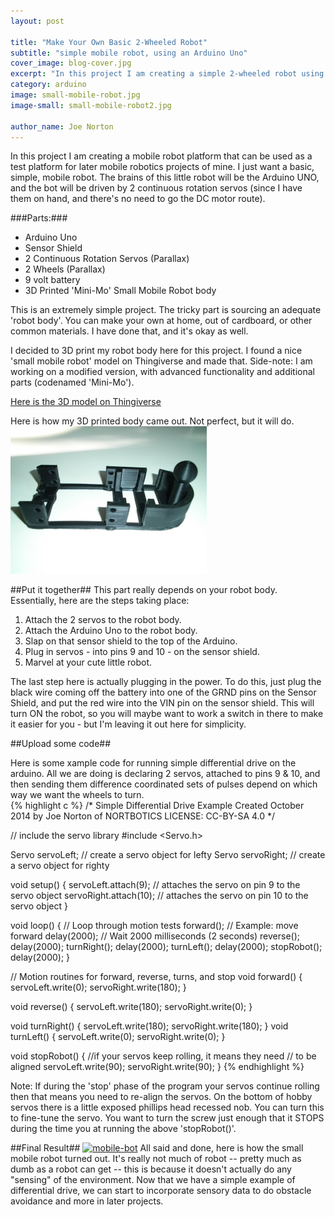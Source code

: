 ```yaml
---
layout: post

title: "Make Your Own Basic 2-Wheeled Robot"
subtitle: "simple mobile robot, using an Arduino Uno"
cover_image: blog-cover.jpg
excerpt: "In this project I am creating a simple 2-wheeled robot using the arduino uno. I just want a basic, simple, mobile robot that can be used as a base, or platform, for later mobile robotics experiments."
category: arduino
image: small-mobile-robot.jpg
image-small: small-mobile-robot2.jpg

author_name: Joe Norton
---  
```

In this project I am creating a mobile robot platform that can be used as a test platform for later mobile robotics projects of mine. I just want a basic, simple, mobile robot. The brains of this little robot will be the Arduino UNO, and the bot will be driven by 2 continuous rotation servos (since I have them on hand, and there's no need to go the DC motor route).

###Parts:###
*  Arduino Uno
*  Sensor Shield  
*  2 Continuous Rotation Servos (Parallax)
*  2 Wheels (Parallax)
*  9 volt battery
*  3D Printed 'Mini-Mo' Small Mobile Robot body

This is an extremely simple project. The tricky part is sourcing an adequate 'robot body'. You can make your own at home, out of cardboard, or other common materials. I have done that, and it's okay as well.

I decided to 3D print my robot body here for this project. I found a nice 'small mobile robot' model on Thingiverse and made that. Side-note: I am working on a modified version, with advanced functionality and additional parts (codenamed 'Mini-Mo').  

<a href="http://www.thingiverse.com/thing:207522">Here is the 3D model on Thingiverse</a>  

Here is how my 3D printed body came out. Not perfect, but it will do.    
<img src="/images/small-mobile-robot-body.jpg">  

##Put it together##
This part really depends on your robot body. Essentially, here are the steps taking place:
1. Attach the 2 servos to the robot body.
2. Attach the Arduino Uno to the robot body.
3. Slap on that sensor shield to the top of the Arduino.
4. Plug in servos - into pins 9 and 10 - on the sensor shield.
5. Marvel at your cute little robot.

The last step here is actually plugging in the power. To do this, just plug the black wire coming off the battery into one of the GRND pins on the Sensor Shield, and put the red wire into the VIN pin on the sensor shield. This will turn ON the robot, so you will maybe want to work a switch in there to make it easier for you - but I'm leaving it out here for simplicity.

##Upload some code##

Here is some xample code for running simple differential drive on the arduino. All we are doing is declaring 2 servos, attached to pins 9 & 10, and then sending them difference coordinated sets of pulses depend on which way we want the wheels to turn.  
{% highlight c %}
/*
Simple Differential Drive Example
Created October 2014 by Joe Norton of NORTBOTICS
LICENSE: CC-BY-SA 4.0
 */

// include the servo library
#include <Servo.h>

Servo servoLeft;  // create a servo object for lefty
Servo servoRight;  // create a servo object for righty

void setup() {
  servoLeft.attach(9); // attaches the servo on pin 9 to the servo object 
   servoRight.attach(10); // attaches the servo on pin 10 to the servo object 
}

void loop() {            // Loop through motion tests
  forward();             // Example: move forward
  delay(2000);           // Wait 2000 milliseconds (2 seconds)
  reverse();
  delay(2000);
  turnRight();
  delay(2000);
  turnLeft();
  delay(2000);
  stopRobot();
  delay(2000);
}

// Motion routines for forward, reverse, turns, and stop
void forward() {
  servoLeft.write(0);
  servoRight.write(180);
}

void reverse() {
  servoLeft.write(180);
  servoRight.write(0);
}

void turnRight() {
  servoLeft.write(180);
  servoRight.write(180);
}
void turnLeft() {
  servoLeft.write(0);
  servoRight.write(0);
}

void stopRobot() { //if your servos keep rolling, it means they need
				// to be aligned
  servoLeft.write(90);
  servoRight.write(90);
}
{% endhighlight %}

Note:
If during the 'stop' phase of the program your servos continue rolling then that means you need to re-align the servos. On the bottom of hobby servos there is a little exposed phillips head recessed nob. You can turn this to fine-tune the servo. You want to turn the screw just enough that it STOPS during the time you at running the above 'stopRobot()'.

##Final Result## 
<a href="https://www.flickr.com/photos/126939770@N02/15345546159" title="mobile-bot by Joe Norton, on Flickr"><img src="https://farm6.staticflickr.com/5609/15345546159_5a2f808899_n.jpg" width="320" height="240" alt="mobile-bot"></a> 
All said and done, here is how the small mobile robot turned out. It's really not much of robot -- pretty much as dumb as a robot can get -- this is because it doesn't actually do any "sensing" of the environment. Now that we have a simple example of differential drive, we can start to incorporate sensory data to do obstacle avoidance and more in later projects.